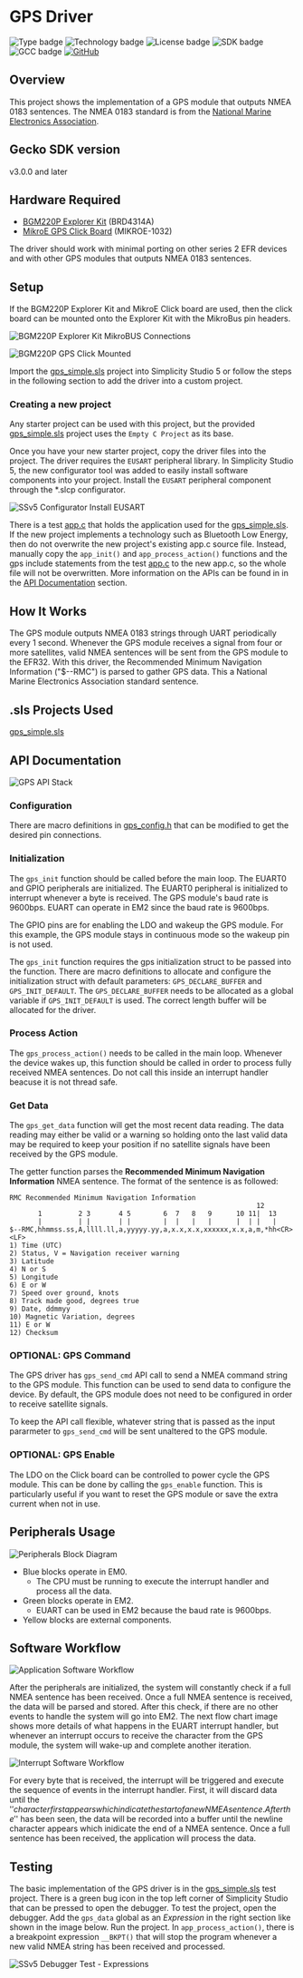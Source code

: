 # GPS Driver #
![Type badge](https://img.shields.io/badge/Type-Hardware%20Driver-green)
![Technology badge](https://img.shields.io/badge/Technology-Platform-green)
![License badge](https://img.shields.io/badge/License-zlib-green)
![SDK badge](https://img.shields.io/badge/SDK-v3.1.1-green)
![GCC badge](https://img.shields.io/endpoint?url=https://raw.githubusercontent.com/SiliconLabs/application_examples_ci/master/hardware_drivers/gps_lea6s_gcc.json)
[![GitHub](https://img.shields.io/badge/Mikroe-GPS%20Click-green)](https://www.mikroe.com/gps-click)

## Overview ##
This project shows the implementation of a GPS module that outputs NMEA 0183 sentences. The NMEA 0183 standard is from the [National Marine Electronics Association](https://www.nmea.org/).

## Gecko SDK version ##
v3.0.0 and later

## Hardware Required ##
- [BGM220P Explorer Kit](https://www.silabs.com/development-tools/wireless/bluetooth/bgm220-explorer-kit) (BRD4314A)
- [MikroE GPS Click Board](https://www.mikroe.com/gps-click) (MIKROE-1032)

The driver should work with minimal porting on other series 2 EFR devices and with other GPS modules that outputs NMEA 0183 sentences.

## Setup ##
If the BGM220P Explorer Kit and MikroE Click board are used, then the click board can be mounted onto the Explorer Kit with the MikroBus pin headers.

![BGM220P Explorer Kit MikroBUS Connections](./doc/img/bgm220-exp-mikrobus.png)

![BGM220P GPS Click Mounted](./doc/img/bgm220-gps-click-mounted.png)

Import the [gps_simple.sls](SimplicityStudio/gps_simple.sls) project into Simplicity Studio 5 or follow the steps in the following section to add the driver into a custom project.

### Creating a new project ###
Any starter project can be used with this project, but the provided [gps_simple.sls](SimplicityStudio/gps_simple.sls) project uses the `Empty C Project` as its base. 

Once you have your new starter project, copy the driver files into the project. The driver requires the `EUSART` peripheral library. In Simplicity Studio 5, the new configurator tool was added to easily install software components into your project. Install the `EUSART` peripheral component through the *.slcp configurator.

![SSv5 Configurator Install EUSART](doc/img/ssv5-configurator-eusart.png)

There is a test [app.c](test/app.c) that holds the application used for the [gps_simple.sls](SimplicityStudio/gps_simple.sls). If the new project implements a technology such as Bluetooth Low Energy, then do not overwrite the new project's existing app.c source file. Instead, manually copy the `app_init()` and `app_process_action()` functions and the gps include statements from the test [app.c](test/app.c) to the new app.c, so the whole file will not be overwritten. More information on the APIs can be found in in the [API Documentation](#api-documentation) section.

## How It Works ##
The GPS module outputs NMEA 0183 strings through UART periodically every 1 second. Whenever the GPS module receives a signal from four or more satellites, valid NMEA sentences will be sent from the GPS module to the EFR32. With this driver, the Recommended Minimum Navigation Information ("$--RMC") is parsed to gather GPS data. This a National Marine Electronics Association standard sentence.

## .sls Projects Used ##
[gps_simple.sls](SimplicityStudio/gps_simple.sls)

## API Documentation ##
![GPS API Stack](./doc/img/gps-api-stack.png)

### Configuration ###
There are macro definitions in [gps_config.h](inc/gps_config.h) that can be modified to get the desired pin connections.

### Initialization ###
The `gps_init` function should be called before the main loop. The EUART0 and GPIO peripherals are initialized. The EUART0 peripheral is initialized to interrupt whenever a byte is received. The GPS module's baud rate is 9600bps. EUART can operate in EM2 since the baud rate is 9600bps.

The GPIO pins are for enabling the LDO and wakeup the GPS module. For this example, the GPS module stays in continuous mode so the wakeup pin is not used.

The `gps_init` function requires the gps initialization struct to be passed into the function. There are macro definitions to allocate and configure the initialization struct with default parameters: `GPS_DECLARE_BUFFER` and `GPS_INIT_DEFAULT`. The `GPS_DECLARE_BUFFER` needs to be allocated as a global variable if `GPS_INIT_DEFAULT` is used. The correct length buffer will be allocated for the driver.

### Process Action ###
The `gps_process_action()` needs to be called in the main loop. Whenever the device wakes up, this function should be called in order to process fully received NMEA sentences. Do not call this inside an interrupt handler beacuse it is not thread safe.

### Get Data ###
The `gps_get_data` function will get the most recent data reading. The data reading may either be valid or a warning so holding onto the last valid data may be required to keep your position if no satellite signals have been received by the GPS module.

The getter function parses the **Recommended Minimum Navigation Information** NMEA sentence. The format of the sentence is as followed:
```
RMC Recommended Minimum Navigation Information
                                                             12
       1         2 3       4 5        6  7   8   9      10 11|  13
       |         | |       | |        |  |   |   |      |  | |   |
$--RMC,hhmmss.ss,A,llll.ll,a,yyyyy.yy,a,x.x,x.x,xxxxxx,x.x,a,m,*hh<CR><LF>
1) Time (UTC)
2) Status, V = Navigation receiver warning
3) Latitude
4) N or S
5) Longitude
6) E or W
7) Speed over ground, knots
8) Track made good, degrees true
9) Date, ddmmyy
10) Magnetic Variation, degrees
11) E or W
12) Checksum
```

### OPTIONAL: GPS Command ###
The GPS driver has `gps_send_cmd` API call to send a NMEA command string to the GPS module. This function can be used to send data to configure the device. By default, the GPS module does not need to be configured in order to receive satellite signals.

To keep the API call flexible, whatever string that is passed as the input pararmeter to `gps_send_cmd` will be sent unaltered to the GPS module.

### OPTIONAL: GPS Enable ###
The LDO on the Click board can be controlled to power cycle the GPS module. This can be done by calling the `gps_enable` function. This is particularly useful if you want to reset the GPS module or save the extra current when not in use.

## Peripherals Usage ##
![Peripherals Block Diagram](./doc/img/gps-peripherals-block-diagram.png)

- Blue blocks operate in EM0.
    - The CPU must be running to execute the interrupt handler and process all the data.
- Green blocks operate in EM2.
    - EUART can be used in EM2 because the baud rate is 9600bps.
- Yellow blocks are external components.

## Software Workflow ##
![Application Software Workflow](./doc/img/gps-application-software-workflow.png)

After the peripherals are initialized, the system will constantly check if a full NMEA sentence has been received. Once a full NMEA sentence is received, the data will be parsed and stored. After this check, if there are no other events to handle the system will go into EM2. The next flow chart image shows more details of what happens in the EUART interrupt handler, but whenever an interrupt occurs to receive the character from the GPS module, the system will wake-up and complete another iteration.

![Interrupt Software Workflow](./doc/img/gps-interrupt-software-workflow.png)

For every byte that is received, the interrupt will be triggered and execute the sequence of events in the interrupt handler. First, it will discard data until the '$' character first appears which indicate the start of a new NMEA sentence. After the '$' has been seen, the data will be recorded into a buffer until the newline character appears which inidicate the end of a NMEA sentence. Once a full sentence has been received, the application will process the data.

## Testing ##
The basic implementation of the GPS driver is in the [gps_simple.sls](SimplicityStudio/gps_simple.sls) test project. There is a green bug icon in the top left corner of Simplicity Studio that can be pressed to open the debugger. To test the project, open the debugger. Add the `gps_data` global as an _Expression_ in the right section like shown in the image below. Run the project. In `app_process_action()`, there is a breakpoint expression `__BKPT()` that will stop the program whenever a new valid NMEA string has been received and processed.

![SSv5 Debugger Test - Expressions](doc/img/gps-test-debugger.png)
